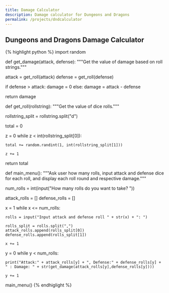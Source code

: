 ```yaml
---
title: Damage Calculator
description: Damage calculator for Dungeons and Dragons
permalink: /projects/dndcalculator
---
```

## Dungeons and Dragons Damage Calculator

{% highlight python %}
import random

def get_damage(attack, defense):
  """Get the value of damage based on roll strings."""

  attack = get_roll(attack)
  defense = get_roll(defense)

  if defense > attack:
    damage = 0
  else:
    damage = attack - defense

  return damage

def get_roll(rollstring):
  """Get the value of dice rolls."""

  rollstring_split = rollstring.split("d")

  total = 0
  
  z = 0
  while z < int(rollstring_split[0]):

    total += random.randint(1, int(rollstring_split[1]))

    z += 1
  
  return total

def main_menu():
  """Ask user how many rolls, input attack and defense dice for each roll, and display each roll round and respective damage."""

  num_rolls = int(input("How many rolls do you want to take? "))
  
  attack_rolls = []
  defense_rolls = []
  
  x = 1
  while x <= num_rolls:
    
    rolls = input("Input attack and defense roll " + str(x) + ": ")
    
    rolls_split = rolls.split(",")
    attack_rolls.append(rolls_split[0])
    defense_rolls.append(rolls_split[1])
    
    x += 1
  
  y = 0
  while y < num_rolls:
    
    print("Attack:" + attack_rolls[y] + ", Defense:" + defense_rolls[y] + " : Damage: " + str(get_damage(attack_rolls[y],defense_rolls[y])))

    y += 1

main_menu()
{% endhiglight %}
